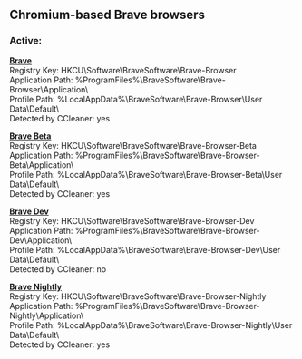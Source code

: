 ## Chromium-based Brave browsers ##

### Active: ####

**[Brave](https://brave.com)**  
Registry Key: HKCU\\Software\\BraveSoftware\\Brave-Browser  
Application Path: %ProgramFiles%\\BraveSoftware\\Brave-Browser\\Application\\  
Profile Path: %LocalAppData%\\BraveSoftware\\Brave-Browser\\User Data\\Default\\  
Detected by CCleaner: yes

**[Brave Beta](https://brave.com/download-beta/)**  
Registry Key: HKCU\\Software\\BraveSoftware\\Brave-Browser-Beta  
Application Path: %ProgramFiles%\\BraveSoftware\\Brave-Browser-Beta\\Application\\  
Profile Path: %LocalAppData%\\BraveSoftware\\Brave-Browser-Beta\\User Data\\Default\\  
Detected by CCleaner: yes

**[Brave Dev](https://brave.com/download-dev/)**  
Registry Key: HKCU\\Software\\BraveSoftware\\Brave-Browser-Dev  
Application Path: %ProgramFiles%\\BraveSoftware\\Brave-Browser-Dev\\Application\\  
Profile Path: %LocalAppData%\\BraveSoftware\\Brave-Browser-Dev\\User Data\\Default\\  
Detected by CCleaner: no

**[Brave Nightly](https://brave.com/download-nightly/)**  
Registry Key: HKCU\\Software\\BraveSoftware\\Brave-Browser-Nightly  
Application Path: %ProgramFiles%\\BraveSoftware\\Brave-Browser-Nightly\\Application\\  
Profile Path: %LocalAppData%\\BraveSoftware\\Brave-Browser-Nightly\\User Data\\Default\\  
Detected by CCleaner: yes
